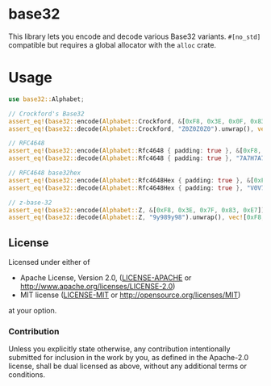 # base32

This library lets you encode and decode various Base32 variants. `#[no_std]` compatible but requires a global allocator with the `alloc` crate.

# Usage

```rust
use base32::Alphabet;

// Crockford's Base32
assert_eq!(base32::encode(Alphabet::Crockford, &[0xF8, 0x3E, 0x0F, 0x83, 0xE0]), "Z0Z0Z0Z0");
assert_eq!(base32::decode(Alphabet::Crockford, "Z0Z0Z0Z0").unwrap(), vec![0xF8, 0x3E, 0x0F, 0x83, 0xE0]);

// RFC4648
assert_eq!(base32::encode(Alphabet::Rfc4648 { padding: true }, &[0xF8, 0x3E, 0x7F, 0x83, 0xE7]), "7A7H7A7H");
assert_eq!(base32::decode(Alphabet::Rfc4648 { padding: true }, "7A7H7A7H").unwrap(), vec![0xF8, 0x3E, 0x7F, 0x83, 0xE7]);

// RFC4648 base32hex
assert_eq!(base32::encode(Alphabet::Rfc4648Hex { padding: true }, &[0xF8, 0x3E, 0x7F, 0x83, 0xE7]), "V0V7V0V7");
assert_eq!(base32::decode(Alphabet::Rfc4648Hex { padding: true }, "V0V7V0V7").unwrap(), vec![0xF8, 0x3E, 0x7F, 0x83, 0xE7]);

// z-base-32
assert_eq!(base32::encode(Alphabet::Z, &[0xF8, 0x3E, 0x7F, 0x83, 0xE7]), "9y989y98");
assert_eq!(base32::decode(Alphabet::Z, "9y989y98").unwrap(), vec![0xF8, 0x3E, 0x7F, 0x83, 0xE7]);
```

## License

Licensed under either of

 * Apache License, Version 2.0, ([LICENSE-APACHE](LICENSE-APACHE) or http://www.apache.org/licenses/LICENSE-2.0)
 * MIT license ([LICENSE-MIT](LICENSE-MIT) or http://opensource.org/licenses/MIT)

at your option.

### Contribution

Unless you explicitly state otherwise, any contribution intentionally
submitted for inclusion in the work by you, as defined in the Apache-2.0
license, shall be dual licensed as above, without any additional terms or
conditions.

